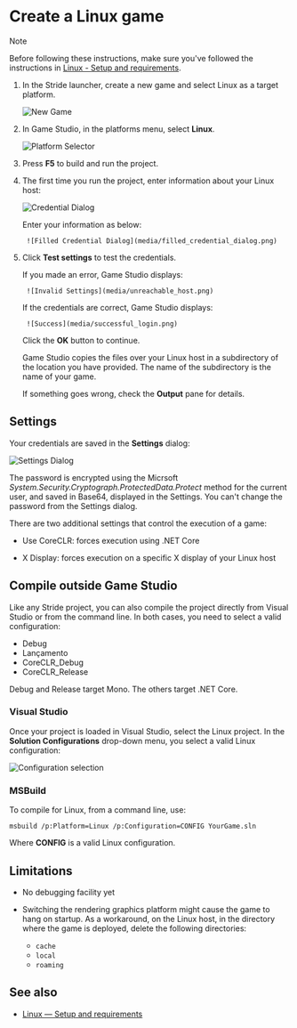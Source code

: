 # Create a Linux game

>[!Note]
>Before following these instructions, make sure you've followed the instructions in [Linux - Setup and requirements](setup-and-requirements.md).

1. In the Stride launcher, create a new game and select Linux as a target platform.

    ![New Game](media/platform_choice.png)

2. In Game Studio, in the platforms menu, select **Linux**.

    ![Platform Selector](media/platform_selector.png)

3. Press **F5** to build and run the project.

4. The first time you run the project, enter information about your Linux host:

    ![Credential Dialog](media/default_credential_dialog.png)

    Enter your information as below:

        ![Filled Credential Dialog](media/filled_credential_dialog.png)

5. Click **Test settings** to test the credentials.

    If you made an error, Game Studio displays:

        ![Invalid Settings](media/unreachable_host.png)

    If the credentials are correct, Game Studio displays:

        ![Success](media/successful_login.png)

    Click the **OK** button to continue.

    Game Studio copies the files over your Linux host in a subdirectory of the location you have provided. The name of the subdirectory is the name of your game.

    If something goes wrong, check the **Output** pane for details.

## Settings

Your credentials are saved in the **Settings** dialog:

![Settings Dialog](media/remote_settings.png)

The password is encrypted using the Micrsoft *System.Security.Cryptograph.ProtectedData.Protect* method for the current user, and saved in Base64, displayed in the Settings. You can't change the password from the Settings dialog.

There are two additional settings that control the execution of a game:

* Use CoreCLR: forces execution using .NET Core

* X Display: forces execution on a specific X display of your Linux host

## Compile outside Game Studio

Like any Stride project, you can also compile the project directly from Visual Studio or from the command line. In both cases, you need to select a valid configuration:

* Debug
* Lançamento
* CoreCLR_Debug
* CoreCLR_Release

Debug and Release target Mono. The others target .NET Core.

### Visual Studio

Once your project is loaded in Visual Studio, select the Linux project. In the **Solution Configurations** drop-down menu, you select a valid Linux configuration:

![Configuration selection](media/vs_configuration_selection.png)

### MSBuild

To compile for Linux, from a command line, use:

```
msbuild /p:Platform=Linux /p:Configuration=CONFIG YourGame.sln
```

Where **CONFIG** is a valid Linux configuration.

## Limitations

* No debugging facility yet

* Switching the rendering graphics platform might cause the game to hang on startup. As a workaround, on the Linux host, in the directory where the game is deployed, delete the following directories:

    * `cache`
    * `local`
    * `roaming`

## See also

* [Linux — Setup and requirements](setup-and-requirements.md)